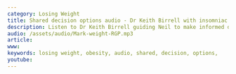 ```yaml
---
category: Losing Weight
title: Shared decision options audio - Dr Keith Birrell with insomniac Neil
description: Listen to Dr Keith Birrell guiding Neil to make informed decisions to improve his sleep
audio: /assets/audio/Mark-weight-RGP.mp3
article: 
www: 
keywords: losing weight, obesity, audio, shared, decision, options, 
youtube:
--- 
```

